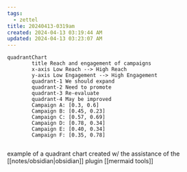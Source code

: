 ```yaml
---
tags:
  - zettel
title: 20240413-0319am
created: 2024-04-13 03:19:44 AM
updated: 2024-04-13 03:23:07 AM
---
```

```mermaid
quadrantChart
		title Reach and engagement of campaigns
		x-axis Low Reach --> High Reach
		y-axis Low Engagement --> High Engagement
		quadrant-1 We should expand
		quadrant-2 Need to promote
		quadrant-3 Re-evaluate
		quadrant-4 May be improved
		Campaign A: [0.3, 0.6]
		Campaign B: [0.45, 0.23]
		Campaign C: [0.57, 0.69]
		Campaign D: [0.78, 0.34]
		Campaign E: [0.40, 0.34]
		Campaign F: [0.35, 0.78]


```

example of a quadrant chart created w/ the assistance of the [[notes/obsidian|obsidian]] plugin [[mermaid tools]]